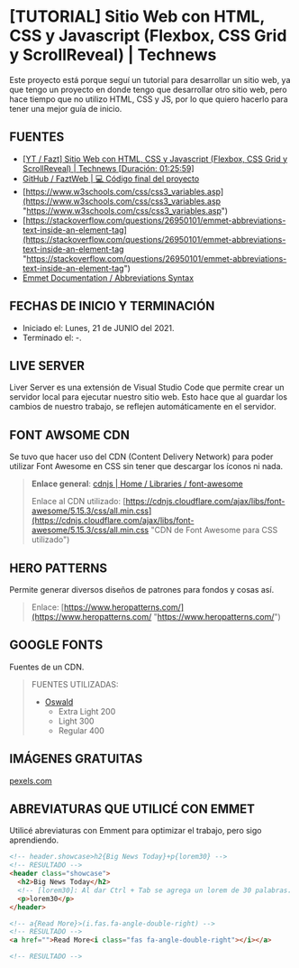 # [TUTORIAL] Sitio Web con HTML, CSS y Javascript (Flexbox, CSS Grid y ScrollReveal) | Technews

Este proyecto está porque seguí un tutorial para desarrollar un sitio web, ya
que tengo un proyecto en donde tengo que desarrollar otro sitio web, pero hace
tiempo que no utilizo HTML, CSS y JS, por lo que quiero hacerlo para tener una
mejor guía de inicio.

## FUENTES

- [[YT / Fazt] Sitio Web con HTML, CSS y Javascript (Flexbox, CSS Grid y ScrollReveal) | Technews [Duración: 01:25:59]](https://youtu.be/Q2imkhmhOFo
  "[YT / Fazt] Sitio Web con HTML, CSS y Javascript (Flexbox, CSS Grid y
  ScrollReveal) | Technews [Duración: 01:25:59]")
- [GitHub / FaztWeb | 💻 Código final del proyecto](https://github.com/FaztWeb/technews-html "GitHub / FaztWeb | 💻 Código final del proyecto")
- [https://www.w3schools.com/css/css3_variables.asp](https://www.w3schools.com/css/css3_variables.asp "https://www.w3schools.com/css/css3_variables.asp")
- [https://stackoverflow.com/questions/26950101/emmet-abbreviations-text-inside-an-element-tag](https://stackoverflow.com/questions/26950101/emmet-abbreviations-text-inside-an-element-tag "https://stackoverflow.com/questions/26950101/emmet-abbreviations-text-inside-an-element-tag")
- [Emmet Documentation / Abbreviations Syntax](https://stackoverflow.com/questions/26950101/emmet-abbreviations-text-inside-an-element-tag "Emmet Documentation / Abbreviations Syntax")

## FECHAS DE INICIO Y TERMINACIÓN

- Iniciado el: Lunes, 21 de JUNIO del 2021.
- Terminado el: -.

## LIVE SERVER

Liver Server es una extensión de Visual Studio Code que permite crear un
servidor local para ejecutar nuestro sitio web. Esto hace que al guardar los
cambios de nuestro trabajo, se reflejen automáticamente en el servidor.

## FONT AWSOME CDN

Se tuvo que hacer uso del CDN (Content Delivery Network) para poder utilizar
Font Awesome en CSS sin tener que descargar los íconos ni nada.

> **Enlace general**:
> [cdnjs | Home / Libraries / font-awesome](https://cdnjs.com/libraries/font-awesome "cdnjs | Home / Libraries / font-awesome")
>
> Enlace al CDN utilizado:
> [https://cdnjs.cloudflare.com/ajax/libs/font-awesome/5.15.3/css/all.min.css](https://cdnjs.cloudflare.com/ajax/libs/font-awesome/5.15.3/css/all.min.css "CDN de Font Awesome para CSS utilizado")

## HERO PATTERNS

Permite generar diversos diseños de patrones para fondos y cosas así.

> Enlace:
> [https://www.heropatterns.com/](https://www.heropatterns.com/ "https://www.heropatterns.com/")

## GOOGLE FONTS

Fuentes de un CDN.

> FUENTES UTILIZADAS:
>
> - [Oswald](https://fonts.google.com/specimen/Oswald?query=oswald "Oswald")
>   - Extra Light 200
>   - Light 300
>   - Regular 400

## IMÁGENES GRATUITAS

[pexels.com](pexels.com "pexels.com")

## ABREVIATURAS QUE UTILICÉ CON EMMET

Utilicé abreviaturas con Emment para optimizar el trabajo, pero sigo
aprendiendo.

```html
<!-- header.showcase>h2{Big News Today}+p{lorem30} -->
<!-- RESULTADO -->
<header class="showcase">
  <h2>Big News Today</h2>
  <!-- [lorem30]: Al dar Ctrl + Tab se agrega un lorem de 30 palabras. -->
  <p>lorem30</p>
</header>

<!-- a{Read More}>(i.fas.fa-angle-double-right) -->
<!-- RESULTADO -->
<a href="">Read More<i class="fas fa-angle-double-right"></i></a>

<!-- RESULTADO -->
```
